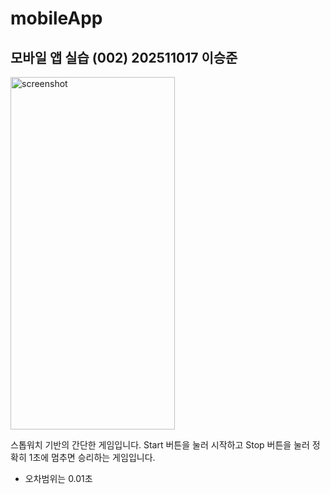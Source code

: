 # mobileApp

## 모바일 앱 실습 (002) 202511017 이승준

<img width="263" height="564" alt="screenshot" src="https://github.com/user-attachments/assets/d1324321-5fd8-40eb-8365-3e159724c05c" />

스톱워치 기반의 간단한 게임입니다.
Start 버튼을 눌러 시작하고 Stop 버튼을 눌러 정확히 1초에 멈추면 승리하는 게임입니다.

* 오차범위는 0.01초

